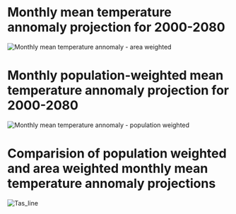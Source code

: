 # Monthly mean temperature annomaly projection for 2000-2080

![Monthly mean temperature annomaly - area weighted](https://user-images.githubusercontent.com/85177766/120787801-0650e900-c530-11eb-8c6a-6211ae0b9de8.jpg)

# Monthly population-weighted mean temperature annomaly projection for 2000-2080

![Monthly mean temperature annomaly - population weighted](https://user-images.githubusercontent.com/85177766/120787978-37c9b480-c530-11eb-9983-fbf512e2fa3f.jpg)

# Comparision of population weighted and area weighted monthly mean temperature annomaly projections

![Tas_line](https://user-images.githubusercontent.com/85177766/120788083-59c33700-c530-11eb-83d8-ddac600b8f2d.jpg)


